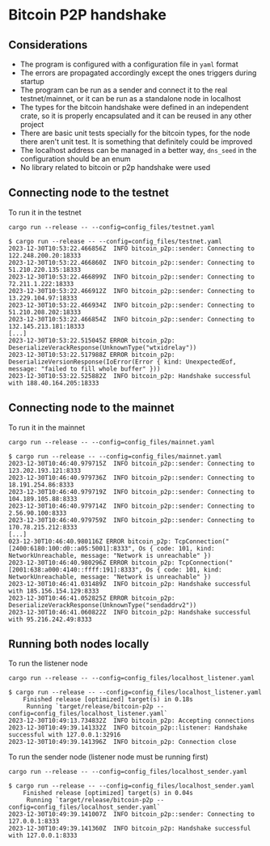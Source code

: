 # Bitcoin P2P handshake

## Considerations

- The program is configured with a configuration file in `yaml` format
- The errors are propagated accordingly except the ones triggers during startup
- The program can be run as a sender and connect it to the real testnet/mainnet, or it can be run as a standalone node in localhost
- The types for the bitcoin handshake were defined in an independent crate, so it is properly encapsulated and it can be reused in any other project
- There are basic unit tests specially for the bitcoin types, for the node there aren't unit test. It is something that definitely could be improved
- The localhost address can be managed in a better way, `dns_seed` in the configuration should be an enum
- No library related to bitcoin or p2p handshake were used

## Connecting node to the testnet

To run it in the testnet
```console
cargo run --release -- --config=config_files/testnet.yaml
```

```console
$ cargo run --release -- --config=config_files/testnet.yaml
2023-12-30T10:53:22.466856Z  INFO bitcoin_p2p::sender: Connecting to 122.248.200.20:18333
2023-12-30T10:53:22.466860Z  INFO bitcoin_p2p::sender: Connecting to 51.210.220.135:18333
2023-12-30T10:53:22.466899Z  INFO bitcoin_p2p::sender: Connecting to 72.211.1.222:18333
2023-12-30T10:53:22.466912Z  INFO bitcoin_p2p::sender: Connecting to 13.229.104.97:18333
2023-12-30T10:53:22.466934Z  INFO bitcoin_p2p::sender: Connecting to 51.210.208.202:18333
2023-12-30T10:53:22.466854Z  INFO bitcoin_p2p::sender: Connecting to 132.145.213.181:18333
[...]
2023-12-30T10:53:22.515045Z ERROR bitcoin_p2p: DeserializeVerackResponse(UnknownType("wtxidrelay"))
2023-12-30T10:53:22.517988Z ERROR bitcoin_p2p: DeserializeVersionResponse(IoError(Error { kind: UnexpectedEof, message: "failed to fill whole buffer" }))
2023-12-30T10:53:22.525882Z  INFO bitcoin_p2p: Handshake successful with 188.40.164.205:18333
```

## Connecting node to the mainnet

To run it in the mainnet
```console
cargo run --release -- --config=config_files/mainnet.yaml
```

```console
$ cargo run --release -- --config=config_files/mainnet.yaml
2023-12-30T10:46:40.979715Z  INFO bitcoin_p2p::sender: Connecting to 123.202.193.121:8333
2023-12-30T10:46:40.979736Z  INFO bitcoin_p2p::sender: Connecting to 18.191.254.86:8333
2023-12-30T10:46:40.979719Z  INFO bitcoin_p2p::sender: Connecting to 104.189.105.88:8333
2023-12-30T10:46:40.979714Z  INFO bitcoin_p2p::sender: Connecting to 2.56.90.100:8333
2023-12-30T10:46:40.979759Z  INFO bitcoin_p2p::sender: Connecting to 170.78.215.212:8333
[...]
023-12-30T10:46:40.980116Z ERROR bitcoin_p2p: TcpConnection("[2400:6180:100:d0::a05:5001]:8333", Os { code: 101, kind: NetworkUnreachable, message: "Network is unreachable" })
2023-12-30T10:46:40.980296Z ERROR bitcoin_p2p: TcpConnection("[2001:638:a000:4140::ffff:191]:8333", Os { code: 101, kind: NetworkUnreachable, message: "Network is unreachable" })
2023-12-30T10:46:41.031489Z  INFO bitcoin_p2p: Handshake successful with 185.156.154.129:8333
2023-12-30T10:46:41.052825Z ERROR bitcoin_p2p: DeserializeVerackResponse(UnknownType("sendaddrv2"))
2023-12-30T10:46:41.060822Z  INFO bitcoin_p2p: Handshake successful with 95.216.242.49:8333
```

## Running both nodes locally

To run the listener node
```console
cargo run --release -- --config=config_files/localhost_listener.yaml
```

```console
$ cargo run --release -- --config=config_files/localhost_listener.yaml
    Finished release [optimized] target(s) in 0.18s
     Running `target/release/bitcoin-p2p --config=config_files/localhost_listener.yaml`
2023-12-30T10:49:13.734832Z  INFO bitcoin_p2p: Accepting connections
2023-12-30T10:49:39.141332Z  INFO bitcoin_p2p::listener: Handshake successful with 127.0.0.1:32916
2023-12-30T10:49:39.141396Z  INFO bitcoin_p2p: Connection close

```

To run the sender node (listener node must be running first)
```console
cargo run --release -- --config=config_files/localhost_sender.yaml
```

```console
$ cargo run --release -- --config=config_files/localhost_sender.yaml
    Finished release [optimized] target(s) in 0.04s
     Running `target/release/bitcoin-p2p --config=config_files/localhost_sender.yaml`
2023-12-30T10:49:39.141007Z  INFO bitcoin_p2p::sender: Connecting to 127.0.0.1:8333
2023-12-30T10:49:39.141360Z  INFO bitcoin_p2p: Handshake successful with 127.0.0.1:8333
```
